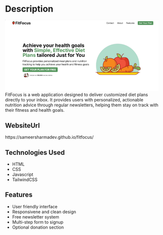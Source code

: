 
<h1>Description</h2>
<img src="./img/image.png" alt="Image">
FitFocus is a web application designed to deliver customized diet plans directly to your inbox. It provides users with personalized, actionable nutrition advice through regular newsletters, helping them stay on track with their fitness and health goals.

<h2>WebsiteUrl </h2>
https://sameersharmadev.github.io/fitfocus/
</br>

<h2>Technologies Used</h2>

+ HTML
+ CSS
+ Javascript
+ TailwindCSS

<h2>Features</h2>

+ User friendly interface
+ Responsivene and clean design
+ Free newsletter system
+ Multi-step form to signup
+ Optional donation section

